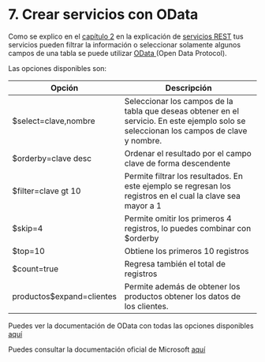 # 7. Crear servicios con OData

Como se explico en el [capítulo 2](../3.-servicios-rest/) en la explicación de [servicios REST](../3.-servicios-rest/3.1-servicios-rest/) tus servicios pueden filtrar la información o seleccionar solamente algunos campos de una tabla se puede utilizar [OData ](https://www.odata.org)(Open Data Protocol).&#x20;

Las opciones disponibles son:

| Opción                    | Descripción                                                                                                                             |
| ------------------------- | --------------------------------------------------------------------------------------------------------------------------------------- |
| $select=clave,nombre      | Seleccionar los campos de la tabla que deseas obtener en el servicio. En este ejemplo solo se seleccionan los campos de clave y nombre. |
| $orderby=clave desc       | Ordenar el resultado por el campo clave de forma descendente                                                                            |
| $filter=clave gt 10       | Permite filtrar los resultados. En este ejemplo se regresan los registros en el cual la clave sea mayor a 1                             |
| $skip=4                   | Permite omitir los primeros 4 registros, lo puedes combinar con $orderby                                                                |
| $top=10                   | Obtiene los primeros 10 registros                                                                                                       |
| $count=true               | Regresa también el total de registros                                                                                                   |
| productos$expand=clientes | Permite además de obtener los productos obtener los datos de los clientes.                                                              |

Puedes ver la documentación de OData con todas las opciones disponibles [aquí](http://docs.oasis-open.org/odata/odata/v4.01/odata-v4.01-part2-url-conventions.html)

Puedes consultar la documentación oficial de Microsoft [aquí](https://docs.microsoft.com/en-us/odata/webapi/first-odata-api)



